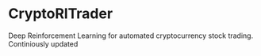 # CryptoRlTrader

Deep Reinforcement Learning for automated cryptocurrency stock trading. Continiously updated
